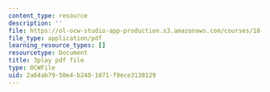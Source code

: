 ```yaml
---
content_type: resource
description: ''
file: https://ol-ocw-studio-app-production.s3.amazonaws.com/courses/18-01sc-single-variable-calculus-fall-2010/2a64ab7950e4b2401071f9ece3138129_Bv9kVDcj7yo.pdf
file_type: application/pdf
learning_resource_types: []
resourcetype: Document
title: 3play pdf file
type: OCWFile
uid: 2a64ab79-50e4-b240-1071-f9ece3138129
---
```

